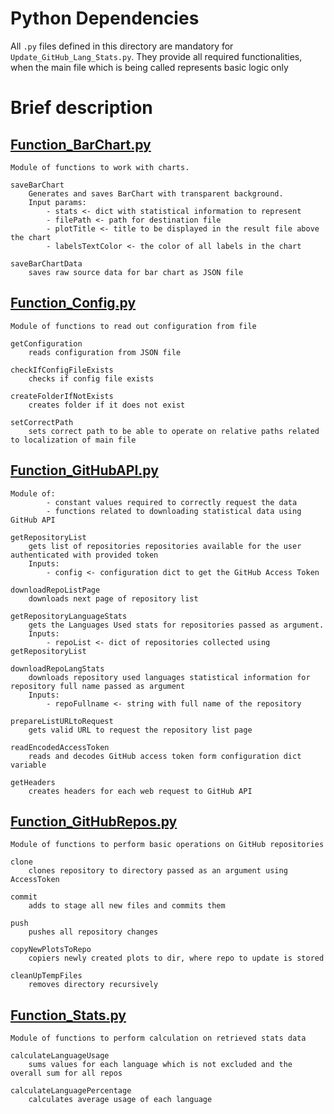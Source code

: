# Python Dependencies
All `.py` files defined in this directory are mandatory for `Update_GitHub_Lang_Stats.py`.
They provide all required functionalities, 
when the main file which is being called represents basic logic only

# Brief description

## [Function_BarChart.py](/Dependencies/Function_BarChart.py)
    Module of functions to work with charts.
    
    saveBarChart
        Generates and saves BarChart with transparent background.
        Input params:
            - stats <- dict with statistical information to represent
            - filePath <- path for destination file
            - plotTitle <- title to be displayed in the result file above the chart
            - labelsTextColor <- the color of all labels in the chart
    
    saveBarChartData
        saves raw source data for bar chart as JSON file

## [Function_Config.py](/Dependencies/Function_Config.py)
    Module of functions to read out configuration from file
        
    getConfiguration
        reads configuration from JSON file
        
    checkIfConfigFileExists
        checks if config file exists
        
    createFolderIfNotExists
        creates folder if it does not exist
    
    setCorrectPath
        sets correct path to be able to operate on relative paths related to localization of main file
    
## [Function_GitHubAPI.py](/Dependencies/Function_GitHubAPI.py)
    Module of:
            - constant values required to correctly request the data
            - functions related to downloading statistical data using GitHub API
            
    getRepositoryList
        gets list of repositories repositories available for the user authenticated with provided token
        Inputs:
            - config <- configuration dict to get the GitHub Access Token

    downloadRepoListPage
        downloads next page of repository list
        
    getRepositoryLanguageStats
        gets the Languages Used stats for repositories passed as argument.
        Inputs:
            - repoList <- dict of repositories collected using getRepositoryList
            
    downloadRepoLangStats
        downloads repository used languages statistical information for repository full name passed as argument
        Inputs:
            - repoFullname <- string with full name of the repository
            
    prepareListURLtoRequest
        gets valid URL to request the repository list page
        
    readEncodedAccessToken
        reads and decodes GitHub access token form configuration dict variable
        
    getHeaders
        creates headers for each web request to GitHub API

## [Function_GitHubRepos.py](/Dependencies/Function_GitHubRepos.py)
    Module of functions to perform basic operations on GitHub repositories
        
    clone
        clones repository to directory passed as an argument using AccessToken
        
    commit
        adds to stage all new files and commits them
        
    push
        pushes all repository changes
        
    copyNewPlotsToRepo
        copiers newly created plots to dir, where repo to update is stored
        
    cleanUpTempFiles
        removes directory recursively

## [Function_Stats.py](/Dependencies/Function_Stats.py)
    Module of functions to perform calculation on retrieved stats data
        
    calculateLanguageUsage
        sums values for each language which is not excluded and the overall sum for all repos
        
    calculateLanguagePercentage
        calculates average usage of each language